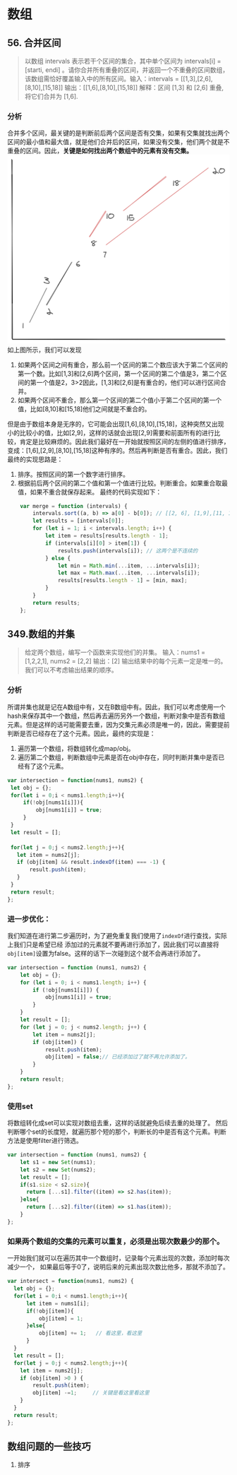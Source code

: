 # 数组


## 56. 合并区间
>以数组 intervals 表示若干个区间的集合，其中单个区间为 intervals[i] = [starti, endi] 。请你合并所有重叠的区间，并返回一个不重叠的区间数组，该数组需恰好覆盖输入中的所有区间。输入：intervals = [[1,3],[2,6],[8,10],[15,18]]
输出：[[1,6],[8,10],[15,18]]
解释：区间 [1,3] 和 [2,6] 重叠, 将它们合并为 [1,6].


### 分析
合并多个区间，最关键的是判断前后两个区间是否有交集，如果有交集就找出两个区间的最小值和最大值，就是他们合并后的区间，如果没有交集，他们两个就是不重叠的区间。因此，**关键是如何找出两个数组中的元素有没有交集。**
![数组区间](./imgs/数组区间.png)
如上图所示，我们可以发现
1. 如果两个区间之间有重合，那么前一个区间的第二个数应该大于第二个区间的第一个数。比如[1,3]和[2,6]两个区间，第一个区间的第二个值是3，第二个区间的第一个值是2，3>2因此，[1,3]和[2,6]是有重合的，他们可以进行区间合并。
2. 如果两个区间不重合，那么第一个区间的第二个值小于第二个区间的第一个值，比如[8,10]和[15,18]他们之间就是不重合的。

但是由于数组本身是无序的，它可能会出现[1,6],[8,10],[15,18]，这种突然又出现小的比较小的值，比如[2,9]，这样的话就会出现[2,9]需要和前面所有的进行比较，肯定是比较麻烦的。因此我们最好在一开始就按照区间的左侧的值进行排序，变成：[1,6],[2,9],[8,10],[15,18]这种有序的。然后再判断是否有重合。因此，我们最终的实现思路是：
1. 排序。按照区间的第一个数字进行排序。
2. 根据前后两个区间的第二个值和第一个值进行比较。判断重合。如果重合取最值，如果不重合就保存起来。
最终的代码实现如下：
```js
    var merge = function (intervals) {
        intervals.sort((a, b) => a[0] - b[0]); // [[2, 6], [1,9],[11, 13], [15, 18]]
        let results = [intervals[0]];
        for (let i = 1; i < intervals.length; i++) {
            let item = results[results.length - 1];
            if (intervals[i][0] > item[1]) {
                results.push(intervals[i]); // 这两个是不连续的
            } else {
                let min = Math.min(...item, ...intervals[i]);
                let max = Math.max(...item, ...intervals[i]);
                results[results.length - 1] = [min, max];
            }
        }
        return results;
    };
```

 
 ## 349.数组的并集
 >给定两个数组，编写一个函数来实现他们的并集。
 输入：nums1 = [1,2,2,1], nums2 = [2,2]
输出：[2]
输出结果中的每个元素一定是唯一的。
我们可以不考虑输出结果的顺序。
### 分析
所谓并集也就是记在A数组中有，又在B数组中有。因此，我们可以考虑使用一个hash来保存其中一个数组，然后再去遍历另外一个数组，判断对象中是否有数组元素。但是这样的话可能需要去重，因为交集元素必须是唯一的，因此，需要提前判断是否已经存在了这个元素。因此，最终的实现是：
1. 遍历第一个数组，将数组转化成map/obj。
2. 遍历第二个数组，判断数组中元素是否在obj中存在，同时判断并集中是否已经有了这个元素。
 ```js
var intersection = function(nums1, nums2) {
  let obj = {};
  for(let i = 0;i < nums1.length;i++){
      if(!obj[nums1[i]]){
          obj[nums1[i]] = true;
      }
  }
  let result = [];

  for(let j = 0;j < nums2.length;j++){
    let item = nums2[j];
    if (obj[item] && result.indexOf(item) === -1) {
        result.push(item);
    }
  }
  return result;
};
 ```
### 进一步优化：
我们知道在进行第二步遍历时，为了避免重复我们使用了`indexOf`进行查找，实际上我们只是希望已经
添加过的元素就不要再进行添加了，因此我们可以直接将`obj[item]`设置为false。这样的话下一次碰到这个就不会再进行添加了。
```js
var intersection = function (nums1, nums2) {
    let obj = {};
    for (let i = 0; i < nums1.length; i++) {
        if (!obj[nums1[i]]) {
            obj[nums1[i]] = true;
        }
    }
    let result = [];
    for (let j = 0; j < nums2.length; j++) {
        let item = nums2[j];
        if (obj[item]) {
            result.push(item);
            obj[item] = false;// 已经添加过了就不再允许添加了。
        }
    }
    return result;
};
```

### 使用set
将数组转化成set可以实现对数组去重，这样的话就避免后续去重的处理了。
然后判断哪个set的长度短，就遍历那个短的那个，判断长的中是否有这个元素。判断方法是使用filter进行筛选。
```js
var intersection = function (nums1, nums2) {
    let s1 = new Set(nums1);
    let s2 = new Set(nums2);
    let result = [];
    if(s1.size < s2.size){
      return [...s1].filter((item) => s2.has(item));
    }else{
      return [...s2].filter((item) => s1.has(item));
    }
};
```

### 如果两个数组的交集的元素可以重复，必须是出现次数最少的那个。
一开始我们就可以在遍历其中一个数组时，记录每个元素出现的次数，添加时每次减少一个，
如果最后等于0了，说明后来的元素出现次数比他多，那就不添加了。
```js
var intersect = function(nums1, nums2) {
  let obj = {};
  for(let i = 0;i < nums1.length;i++){
      let item = nums1[i];
      if(!obj[item]){
          obj[item] = 1;
      }else{
          obj[item] += 1;   // 看这里，看这里
      }
  }
  let result = [];
  for(let j = 0;j < nums2.length;j++){
    let item = nums2[j];
    if (obj[item] >0 ) {
        result.push(item);
        obj[item] -=1;     // 关键是看这里看这里
    }
  }
  return result;
};
```



 ## 数组问题的一些技巧
 1. 排序
